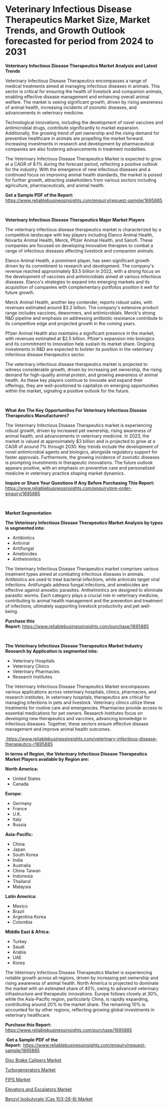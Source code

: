 <p><h1>Veterinary Infectious Disease Therapeutics Market Size, Market Trends, and Growth Outlook forecasted for period from 2024 to 2031</h1></p><p><strong>Veterinary Infectious Disease Therapeutics Market Analysis and Latest Trends</strong></p>
<p><p>Veterinary Infectious Disease Therapeutics encompasses a range of medical treatments aimed at managing infectious diseases in animals. This sector is critical for ensuring the health of livestock and companion animals, enabling effective disease management and enhancing overall animal welfare. The market is seeing significant growth, driven by rising awareness of animal health, increasing incidents of zoonotic diseases, and advancements in veterinary medicine. </p><p>Technological innovations, including the development of novel vaccines and antimicrobial drugs, contribute significantly to market expansion. Additionally, the growing trend of pet ownership and the rising demand for preventive healthcare in animals are propelling the market forward. Increasing investments in research and development by pharmaceutical companies are also fostering advancements in treatment modalities. </p><p>The Veterinary Infectious Disease Therapeutics Market is expected to grow at a CAGR of 8.1% during the forecast period, reflecting a positive outlook for the industry. With the emergence of new infectious diseases and a continued focus on improving animal health standards, the market is poised for further growth, attracting stakeholders from various sectors including agriculture, pharmaceuticals, and animal health.</p></p>
<p><strong>Get a Sample PDF of the Report:&nbsp;</strong> <a href="https://www.reliablebusinessinsights.com/enquiry/request-sample/1695885?utm_campaign=1723&utm_medium=2&utm_source=Github&utm_content=ia&utm_term=19102024&utm_id=veterinary-infectious-disease-therapeutics">https://www.reliablebusinessinsights.com/enquiry/request-sample/1695885</a></p>
<p>&nbsp;</p>
<p><strong>Veterinary Infectious Disease Therapeutics Major Market Players</strong></p>
<p><p>The veterinary infectious disease therapeutics market is characterized by a competitive landscape with key players including Elanco Animal Health, Novartis Animal Health, Merck, Pfizer Animal Health, and Sanofi. These companies are focused on developing innovative therapies to combat a range of infectious diseases affecting livestock and companion animals.</p><p>Elanco Animal Health, a prominent player, has seen significant growth driven by its commitment to research and development. The company's revenue reached approximately $3.5 billion in 2022, with a strong focus on the development of vaccines and antimicrobials aimed at various infectious diseases. Elanco's strategies to expand into emerging markets and its acquisition of companies with complementary portfolios position it well for future growth.</p><p>Merck Animal Health, another key contender, reports robust sales, with revenues estimated around $3.2 billion. The company's extensive product range includes vaccines, dewormers, and antimicrobials. Merck's strong R&D pipeline and emphasis on addressing antibiotic resistance contribute to its competitive edge and projected growth in the coming years.</p><p>Pfizer Animal Health also maintains a significant presence in the market, with revenues estimated at $2.5 billion. Pfizer's expansion into biologics and its commitment to innovation help sustain its market share. Ongoing investments in R&D are expected to bolster its position in the veterinary infectious disease therapeutics sector.</p><p>The veterinary infectious disease therapeutics market is projected to witness considerable growth, driven by increasing pet ownership, the rising demand for high-quality animal protein, and growing awareness of animal health. As these key players continue to innovate and expand their offerings, they are well-positioned to capitalize on emerging opportunities within the market, signaling a positive outlook for the future.</p></p>
<p>&nbsp;</p>
<p><strong>What Are The Key Opportunities For Veterinary Infectious Disease Therapeutics Manufacturers?</strong></p>
<p><p>The Veterinary Infectious Disease Therapeutics market is experiencing robust growth, driven by increased pet ownership, rising awareness of animal health, and advancements in veterinary medicine. In 2023, the market is valued at approximately $3 billion and is projected to grow at a CAGR of around 7% through 2030. Key trends include the development of novel antimicrobial agents and biologics, alongside regulatory support for faster approvals. Furthermore, the growing incidence of zoonotic diseases is prompting investments in therapeutic innovations. The future outlook appears positive, with an emphasis on preventive care and personalized medicine in veterinary practice shaping market dynamics.</p></p>
<p><strong>Inquire or Share Your Questions If Any Before Purchasing This Report:</strong> <a href="https://www.reliablebusinessinsights.com/enquiry/pre-order-enquiry/1695885?utm_campaign=1723&utm_medium=2&utm_source=Github&utm_content=ia&utm_term=19102024&utm_id=veterinary-infectious-disease-therapeutics">https://www.reliablebusinessinsights.com/enquiry/pre-order-enquiry/1695885</a></p>
<p>&nbsp;</p>
<p><strong>Market Segmentation</strong></p>
<p><strong>The Veterinary Infectious Disease Therapeutics Market Analysis by types is segmented into:</strong></p>
<p><ul><li>Antibiotics</li><li>Antiviral</li><li>Antifungal</li><li>Amebicides</li><li>Anthelmintics</li></ul></p>
<p><p>The Veterinary Infectious Disease Therapeutics market comprises various treatment types aimed at combating infectious diseases in animals. Antibiotics are used to treat bacterial infections, while antivirals target viral infections. Antifungals address fungal infections, and amebicides are effective against amoebic parasites. Anthelmintics are designed to eliminate parasitic worms. Each category plays a crucial role in veterinary medicine, contributing to animal health management and the prevention and treatment of infections, ultimately supporting livestock productivity and pet well-being.</p></p>
<p><strong>Purchase this Report:&nbsp;</strong><a href="https://www.reliablebusinessinsights.com/purchase/1695885?utm_campaign=1723&utm_medium=2&utm_source=Github&utm_content=ia&utm_term=19102024&utm_id=veterinary-infectious-disease-therapeutics">https://www.reliablebusinessinsights.com/purchase/1695885</a></p>
<p>&nbsp;</p>
<p><strong>The Veterinary Infectious Disease Therapeutics Market Industry Research by Application is segmented into:</strong></p>
<p><ul><li>Veterinary Hospitals</li><li>Veterinary Clinics</li><li>Veterinary Pharmacies</li><li>Research Institutes</li></ul></p>
<p><p>The Veterinary Infectious Disease Therapeutics Market encompasses various applications across veterinary hospitals, clinics, pharmacies, and research institutes. In veterinary hospitals, therapeutics are critical for managing infections in pets and livestock. Veterinary clinics utilize these treatments for routine care and emergencies. Pharmacies provide access to essential medications for pet owners. Research institutes focus on developing new therapeutics and vaccines, advancing knowledge in infectious diseases. Together, these sectors ensure effective disease management and improve animal health outcomes.</p></p>
<p><a href="https://www.reliablebusinessinsights.com/veterinary-infectious-disease-therapeutics-r1695885?utm_campaign=1723&utm_medium=2&utm_source=Github&utm_content=ia&utm_term=19102024&utm_id=veterinary-infectious-disease-therapeutics">&nbsp;https://www.reliablebusinessinsights.com/veterinary-infectious-disease-therapeutics-r1695885</a></p>
<p><strong>In terms of Region, the Veterinary Infectious Disease Therapeutics Market Players available by Region are:</strong></p>
<p>
    <p> <strong> North America: </strong>
        <ul>
            <li>United States</li>
            <li>Canada</li>
        </ul>
        </p> 
    <p> <strong> Europe: </strong>
        <ul>
            <li>Germany</li>
            <li>France</li>
            <li>U.K.</li>
            <li>Italy</li>
            <li>Russia</li>
        </ul>
        </p> 
    <p> <strong> Asia-Pacific: </strong>
        <ul>
            <li>China</li>
            <li>Japan</li>
            <li>South Korea</li>
            <li>India</li>
            <li>Australia</li>
            <li>China Taiwan</li>
            <li>Indonesia</li>
            <li>Thailand</li>
            <li>Malaysia</li>
        </ul>
        </p> 
    <p> <strong> Latin America: </strong>
        <ul>
            <li>Mexico</li>
            <li>Brazil</li>
            <li>Argentina Korea</li>
            <li>Colombia</li>
        </ul>
        </p> 
    <p> <strong> Middle East & Africa: </strong>
        <ul>
            <li>Turkey</li>
            <li>Saudi</li>
            <li>Arabia</li>
            <li>UAE</li>
            <li>Korea</li>
        </ul>
    </p>
    </p>
<p><p>The Veterinary Infectious Disease Therapeutics Market is experiencing notable growth across all regions, driven by increasing pet ownership and rising awareness of animal health. North America is projected to dominate the market with an estimated share of 40%, owing to advanced veterinary infrastructure and therapeutic innovations. Europe follows closely at 30%, while the Asia-Pacific region, particularly China, is rapidly expanding, contributing around 20% to the market share. The remaining 10% is accounted for by other regions, reflecting growing global investments in veterinary healthcare.</p></p>
<p><strong>Purchase this Report: </strong><a href="https://www.reliablebusinessinsights.com/purchase/1695885?utm_campaign=1723&utm_medium=2&utm_source=Github&utm_content=ia&utm_term=19102024&utm_id=veterinary-infectious-disease-therapeutics">https://www.reliablebusinessinsights.com/purchase/1695885</a></p>
<p>&nbsp;<strong>Get a Sample PDF of the Report:&nbsp;&nbsp;</strong><a href="https://www.reliablebusinessinsights.com/enquiry/request-sample/1695885?utm_campaign=1723&utm_medium=2&utm_source=Github&utm_content=ia&utm_term=19102024&utm_id=veterinary-infectious-disease-therapeutics">https://www.reliablebusinessinsights.com/enquiry/request-sample/1695885</a></p>
<p><strong></strong></p>
<p><p><a href="https://www.linkedin.com/pulse/global-disc-brake-calipers-industry-analysis-share-growth-trends-ij4uc?utm_campaign=1723&utm_medium=2&utm_source=Github&utm_content=ia&utm_term=19102024&utm_id=veterinary-infectious-disease-therapeutics">Disc Brake Calipers Market</a></p><p><a href="https://www.linkedin.com/pulse/influencing-factors-turbogenerators-market-insights-growth-jvkic?utm_campaign=1723&utm_medium=2&utm_source=Github&utm_content=ia&utm_term=19102024&utm_id=veterinary-infectious-disease-therapeutics">Turbogenerators Market</a></p><p><a href="https://www.linkedin.com/pulse/fips-market-segmentation-applications-types-growth-research-agenda-sctyc?utm_campaign=1723&utm_medium=2&utm_source=Github&utm_content=ia&utm_term=19102024&utm_id=veterinary-infectious-disease-therapeutics">FIPS Market</a></p><p><a href="https://www.linkedin.com/pulse/sustainability-trends-elevators-escalators-industry-market-f71tc?utm_campaign=1723&utm_medium=2&utm_source=Github&utm_content=ia&utm_term=19102024&utm_id=veterinary-infectious-disease-therapeutics">Elevators and Escalators Market</a></p><p><a href="https://github.com/AngelaWalsh696/Market-Research-Report-List-1/blob/main/benzyl-isobutyrate-cas-103-28-6-market.md?utm_campaign=1723&utm_medium=2&utm_source=Github&utm_content=ia&utm_term=19102024&utm_id=veterinary-infectious-disease-therapeutics">Benzyl Isobutyrate (Cas 103-28-6) Market</a></p></p>